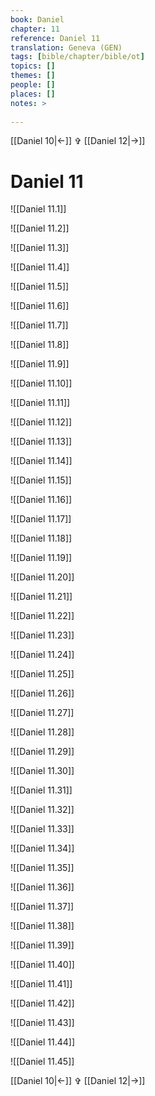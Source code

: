 ```yaml
---
book: Daniel
chapter: 11
reference: Daniel 11
translation: Geneva (GEN)
tags: [bible/chapter/bible/ot]
topics: []
themes: []
people: []
places: []
notes: >
  
---
```


[[Daniel 10|<-]] ✞ [[Daniel 12|->]]

# Daniel 11

![[Daniel 11.1]]

![[Daniel 11.2]]

![[Daniel 11.3]]

![[Daniel 11.4]]

![[Daniel 11.5]]

![[Daniel 11.6]]

![[Daniel 11.7]]

![[Daniel 11.8]]

![[Daniel 11.9]]

![[Daniel 11.10]]

![[Daniel 11.11]]

![[Daniel 11.12]]

![[Daniel 11.13]]

![[Daniel 11.14]]

![[Daniel 11.15]]

![[Daniel 11.16]]

![[Daniel 11.17]]

![[Daniel 11.18]]

![[Daniel 11.19]]

![[Daniel 11.20]]

![[Daniel 11.21]]

![[Daniel 11.22]]

![[Daniel 11.23]]

![[Daniel 11.24]]

![[Daniel 11.25]]

![[Daniel 11.26]]

![[Daniel 11.27]]

![[Daniel 11.28]]

![[Daniel 11.29]]

![[Daniel 11.30]]

![[Daniel 11.31]]

![[Daniel 11.32]]

![[Daniel 11.33]]

![[Daniel 11.34]]

![[Daniel 11.35]]

![[Daniel 11.36]]

![[Daniel 11.37]]

![[Daniel 11.38]]

![[Daniel 11.39]]

![[Daniel 11.40]]

![[Daniel 11.41]]

![[Daniel 11.42]]

![[Daniel 11.43]]

![[Daniel 11.44]]

![[Daniel 11.45]]

[[Daniel 10|<-]] ✞ [[Daniel 12|->]]

